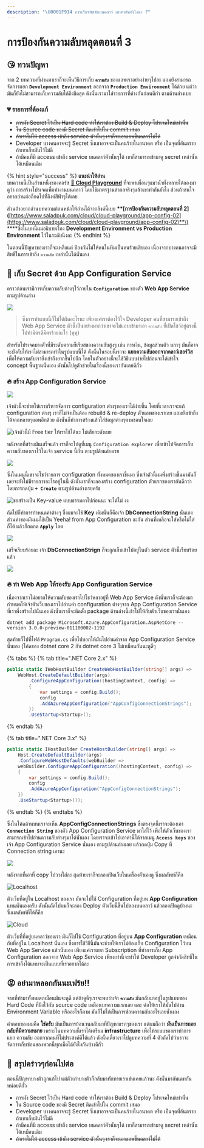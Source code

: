 ```yaml
---
description: "\U0001F914 การเก็บรหัสลับบนคลาว์ เขาทำกันยังไงนะ ?"
---
```


# การป้องกันความลับหลุดตอนที่ 3

## 😘 ทวนปัญหา

จาก 2 บทความที่ผ่านมาเราก็จะเห็นวิธีการเก็บ **`ความลับ`** ของแอพเราอย่างง่ายๆไปละ แถมยังสามารถจัดการแยก **`Development Environment`** ออกจาก **`Production Environment`** ได้ด้วย แต่ว่ามันก็ยังไม่สามารถเก็บความลับได้ถึงขีดสุด ดังนั้นเรามาไล่รายการที่ค้างกันก่อนดีก่า ตามด้านล่างเบย

### 💔 รายการที่ต้องแก้

* ~~การผัง Secret ไว้เป็น Hard code ทำให้เราต้อง Build & Deploy โปรเจคใหม่เท่านั้น~~
* ~~ใน Source code ของมี Secret ติดเข้าไปใน commit เสมอ~~
* ~~ถ้าเราไม่ให้ access เข้าถึง service ตัวนั้นๆ เราก็จะเอาแอพขึ้นคลาว์ไม่ได้~~
* Developer บางคนอาจจะรู้ Secret ซึ่งเขาอาจจะเป็นคนร้ายในอนาคต หรือ เป็นจุดที่อันตรายถ้าเขาเก็บมันไว้ไม่ดี
* ถ้ามีคนที่มี access เข้าถึง service บนคลาว์ตัวนั้นๆได้ เขาก็สามารถเข้ามาดู secret เหล่านั้นได้เหมือนเดิม

{% hint style="success" %}
**แนะนำให้อ่าน**  
บทความนี้เป็นส่วนหนึ่งของคอร์ส [🤠 **Cloud Playground**](https://www.saladpuk.com/cloud/cloud-playground) ที่จะพาเพื่อนๆแมวน้ำทั้งหลายได้ลองมาดูว่า การสร้างโปรเจคเพื่อทำงานบนคลาว์ โดยใช้มาตรฐานสากลจริงๆแล้วเขาทำกันยังไง ส่วนถ้าสนใจอยากอ่านต่อก็กดไปที่ลิงค์สีฟ้าๆได้เลย

ส่วนถ้าอยากอ่านบทความก่อนหน้าให้อ่านได้จากลิงค์นี้เบย **\*\*\[**การป้องกันความลับหลุดตอนที่ 2**\]\(**[https://www.saladpuk.com/cloud/cloud-playground/app-config-02](https://www.saladpuk.com/cloud/cloud-playground/app-config-02)**\) \*\***ซึ่งในบทนี้ผมอธิบายเรื่อง **Development Environment vs Production Environment** ไว้ในระดับนึงละ
{% endhint %}

ในตอนนี้ปัญหาของเราก็จะเหลือแค่ ป้องกันไม่ให้คนในทีมเป็นคนร้ายเสียเอง เนื่องจากบางคนอาจจะมีสิทธิ์ในการเข้าถึง `ความลับ` เหล่านั้นได้นั่นเอง

## 🤠 เก็บ Secret ด้วย App Configuration Service

คราวก่อนเรามีการเก็บความลับต่างๆไว้ภายใน **`Configuration`** ของตัว **Web App Service** ตามรูปด้านล่าง

![](../../.gitbook/assets/image%20%28560%29.png)

> ซึ่งการทำแบบนี้ก็ไม่ได้ผิดอะไรนะ เพียงแค่เราต้องไว้ใจ Developer คนที่สามารถเข้าถึง Web App Service ตัวนี้เป็นอย่างมากว่าเขาจะไม่แอบเข้ามาเอา `ความลับ` ที่เปิดโชว์อยู่ตรงนี้ไปทำมิตรดีมิตรร้ายอะไร \(หุหุ\)

สำหรับโปรเจคบางตัวที่มีระดับความซีเรียสของความลับสูงๆ เช่น การเงิน, ข้อมูลส่วนตัว บลาๆ มันก็อาจจะบังคับให้เราไม่สามารถทำในรูปแบบนี้ได้ ดังนั้นในรอบนี้เราจะ **แยกความลับออกจากคลาว์เซอร์วิส** เพื่อให้ความลับเรายิ่งเข้าถึงยากขึ้นไปอีก โดยในตัวอย่างนี้จะใช้วิธีแบบง่ายไปก่อนจะได้เข้าใจ concept พื้นฐานนั่นเอง ดังนั้นไปดูตัวช่วยในเรื่องนี้ของเรากันเลยดีกั่ว

### 🔥 สร้าง App Configuration Service

![](../../.gitbook/assets/image%20%28296%29.png)

เจ้าตัวนี้จะช่วยให้เราบริหารจัดการ configuration ต่างๆของเราได้ง่ายขึ้น โดยที่เวลาเราจะแก้ configuration ต่างๆ เราก็ไม่จำเป็นต้อง rebuild & re-deploy ตัวแอพของเราเลย แถมยังเข้าถึงได้จากหลายๆแอพอีกด้วย ดังนั้นก็ทำการสร้างแล้วใส่ข้อมูลต่างๆตามชอบใจเลย

![&#xE40;&#xE08;&#xE49;&#xE32;&#xE15;&#xE31;&#xE27;&#xE19;&#xE35;&#xE49;&#xE21;&#xE35; Free tier &#xE43;&#xE2B;&#xE49;&#xE40;&#xE23;&#xE32;&#xE43;&#xE0A;&#xE49;&#xE44;&#xE14;&#xE49;&#xE19;&#xE30; &#xE44;&#xE21;&#xE48;&#xE40;&#xE2A;&#xE35;&#xE22;&#xE01;&#xE30;&#xE15;&#xE31;&#xE07;&#xE40;&#xE1A;&#xE22;](../../.gitbook/assets/image%20%28199%29.png)

หลังจากที่สร้างมันเสร็จแล้ว เราก็จะไปดูที่เมนู `Configuration explorer` เพื่อเข้าไปจัดการเก็บความลับของเราไว้ในเจ้า service นี้กัน ตามรูปด้านล่างเรย

![](../../.gitbook/assets/image%20%28161%29.png)

ซึ่งในเมนูนี้เขาจะโชว์รายการ configuration ทั้งหมดของเราขึ้นมา ซึ่งเจ้าตัวนี้ผมพึ่งสร้างขึ้นมามันก็เลยจะยังไม่มีรายการอะไรอยู่ในนี้ ดังนั้นเราก็จะลองสร้าง configuration ตัวแรกของเรากันดีกว่า โดยการกดปุ่ม **`+ Create`** ตามรูปด้านล่างเรยครัช

![&#xE02;&#xE2D;&#xE2A;&#xE23;&#xE49;&#xE32;&#xE07;&#xE40;&#xE1B;&#xE47;&#xE19; Key-value &#xE41;&#xE1A;&#xE1A;&#xE18;&#xE23;&#xE23;&#xE21;&#xE14;&#xE32;&#xE44;&#xE1B;&#xE01;&#xE48;&#xE2D;&#xE19;&#xE19;&#xE30; &#xE08;&#xE30;&#xE44;&#xE14;&#xE49;&#xE44;&#xE21;&#xE48; &#xE07;&#xE07;](../../.gitbook/assets/image%20%28116%29.png)

ถัดไปก็ทำการกำหนดค่าต่างๆ ซึ่งผมจะใช้ **Key** เดิมนั่นก็คือเจ้า **DbConnectionString** นั่นเอง ส่วนค่าของมันผมใช้เป็น Yeeha! from App Configuration ละกัน ส่วนที่เหลือจะใส่หรือไม่ใส่ก็ได้ แล้วก็กดกด **`Apply`** โลด

![](../../.gitbook/assets/image%20%28739%29.png)

เสร็จเรียบร้อยละ เจ้า **DbConnectionStrign** ก็จะถูกเก็บเข้าไปอยู่ในตัว service ตัวนี้เรียบร้อยแล้ว

![](../../.gitbook/assets/image-951.png)

### 🔥 ทำ Web App ให้รองรับ App Configuration Service

เนื่องจากเราไม่อยากให้ความลับของเราไปโชว์หลาอยู่ที่ Web App Service ดังนั้นเราก็จะต้องมากำหนดให้เจ้าตัวเว็บของเราไปอ่านค่า configuration ต่างๆจาก App Configuration Service ที่เราพึ่งสร้างไปนั่นเอง ดังนั้นเราก็จะติดตั้ง package ด้านล่างนี้เข้าไปให้กับตัวเว็บของเรานั่นเอง

```text
dotnet add package Microsoft.Azure.AppConfiguration.AspNetCore --version 3.0.0-preview-011100002-1192
```

สุดท้ายก็ไปที่ไฟล์ `Program.cs` เพื่อไปบอกให้มันไปอ่านค่าจาก App Configuration Service นั่นเอง \(โค้ดของ dotnet core 2 กับ dotnet core 3 ไม่เหมือนกันนะดูดีๆ

{% tabs %}
{% tab title=".NET Core 2.x" %}
```csharp
public static IWebHostBuilder CreateWebHostBuilder(string[] args) =>
    WebHost.CreateDefaultBuilder(args)
        .ConfigureAppConfiguration((hostingContext, config) =>
        {
            var settings = config.Build();
            config
            .AddAzureAppConfiguration("AppConfigConnectionStrings");
        })
        .UseStartup<Startup>();
```
{% endtab %}

{% tab title=".NET Core 3.x" %}
```csharp
public static IHostBuilder CreateHostBuilder(string[] args) =>
    Host.CreateDefaultBuilder(args)
    .ConfigureWebHostDefaults(webBuilder =>
    webBuilder.ConfigureAppConfiguration((hostingContext, config) =>
    {
        var settings = config.Build();
        config
        .AddAzureAppConfiguration("AppConfigConnectionStrings");
    })
    .UseStartup<Startup>());
```
{% endtab %}
{% endtabs %}

ซึ่งในโค้ดด้านบนเราจะเห็น **AppConfigConnectionStrings** ซึ่งตรงจุดนี้เราจะต้องเอา **`Connection String`** ของตัว App Configuration Service มาใส่ไว้ เพื่อให้ตัวเว็บของเราสามารถเข้าไปอ่านความลับต่างๆมาได้นั่นเอง โดยเราจะเข้าไปเอาค่านี้ได้จากเมนู **`Access keys`** ของเจ้า App Configuration Service นั่นเอง ตามรูปด้านล่างเลย แล้วกดปุ่ม Copy ที่ Connection string เอานะ

![](../../.gitbook/assets/image%20%28783%29.png)

หลังจากที่เอาที่ copy ไปวางใส่ละ สุดท้ายเราก็จะลองเปิดเว็บในเครื่องตัวเองดู ซึ่งผลลัพท์ก็คือ

![Localhost](../../.gitbook/assets/image-967.png)

ตัวเว็บที่อยู่ใน Localhost ของเรา มันจะไปใช้ Configuration ที่อยู่บน **App Configuration** แทนนั่นเองครับ ดังนั้นถัดไปผมก็จะลอง Deploy ตัวเว็บนี้ขึ้นไปลองบนคลาว์ แล้วลองเปิดดูบ้างนะ ซึ่งผลลัพท์ที่ได้ก็คือ

![Cloud](../../.gitbook/assets/image%20%28242%29.png)

ตัวเว็บที่ที่อยู่บนคลาว์ของเรา มันก็ไปใช้ Configuration ที่อยู่บน **App Configuration** เหมือนกับที่อยู่ใน Localhost นั่นเอง ซึ่งการใช้วิธีนี้มันจะช่วยให้เราไม่ต้องเก็บ Configuration ไว้บน Web App Service แล้วนั่นเอง เพียงแค่เราแยก Subscription ที่ทำการเก็บ App Configuration ออกจาก Web App Service เพียงเท่านี้จะทำให้ Developer ถูกจำกัดสิทธิ์ในการเข้าถึงได้แทบจะเป็นแบบที่เราอยากได้ละ

## 😡 อย่ามาหลอกกันนะเฟร้ย!!

จากที่ทำมาทั้งหมดเหมือนมันจะดูดี แต่ถ้าดูดีๆเราจะพบว่าเจ้า **`ความลับ`** มันกลับมาอยู่ในรูปแบบของ Hard Code ที่ฝังไว้กับ source code เหมือนบทความแรกเลย และ ต่อให้เราให้มันไปอ่าน Environment Variable หรืออะไรก็ตาม มันก็ไม่ได้เป็นการซ่อนความลับอะไรเลยนั่นเอง

คำตอบของผมคือ **ใช่ครับ** มันเป็นการย้อนวนกลับมาที่ปัญหาแรกๆของเรา แต่ผมถือว่า **มันเป็นการถอยกลับที่มีความหมาย** เพราะในบทความนี้เราได้เตรียม **infrastructure** เพื่อให้ระบบของเราทำการแยก ความลับ ออกจากคนที่ไม่ประสงค์ดีได้แล้ว ดังนั้นเดี๋ยวเราไปดูบทความที่ 4 ตัวถัดไปว่าเราจะจัดการเก็บซ่อนของพวกนี้ทุกเม็ดได้ยังไงกันบ้างดีกั่ว

## 🎯 สรุปคร่าวๆก่อนไปต่อ

ตอนนี้ปัญหาบางตัวถูกแก้ไป แต่ตัวเก่าบางตัวก็กลับมาทักทายเราเช่นเคยแล้วนะ ดังนั้นมาอัพเดทกันหน่อยดีกั่ว

* การผัง Secret ไว้เป็น Hard code ทำให้เราต้อง Build & Deploy โปรเจคใหม่เท่านั้น
* ใน Source code ของมี Secret ติดเข้าไปใน commit เสมอ
* Developer บางคนอาจจะรู้ Secret ซึ่งเขาอาจจะเป็นคนร้ายในอนาคต หรือ เป็นจุดที่อันตรายถ้าเขาเก็บมันไว้ไม่ดี
* ถ้ามีคนที่มี access เข้าถึง service บนคลาว์ตัวนั้นๆได้ เขาก็สามารถเข้ามาดู secret เหล่านั้นได้เหมือนเดิม
* ~~ถ้าเราไม่ให้ access เข้าถึง service ตัวนั้นๆ เราก็จะเอาแอพขึ้นคลาว์ไม่ได้~~

